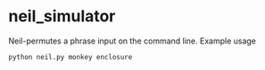 # neil_simulator

Neil-permutes a phrase input on the command line. Example usage

`python neil.py monkey enclosure`
